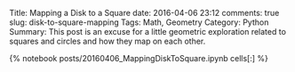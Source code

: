 ﻿Title: Mapping a Disk to a Square 
date: 2016-04-06 23:12
comments: true
slug: disk-to-square-mapping 
Tags: Math, Geometry
Category: Python
Summary: This post is an excuse for a little geometric exploration related to squares and circles and how they map on each other. 

{% notebook posts/20160406_MappingDiskToSquare.ipynb cells[:] %}
